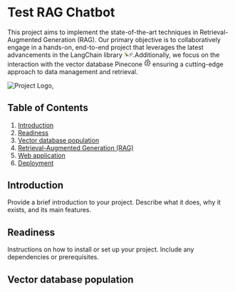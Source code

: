 # Test RAG Chatbot

This project aims to implement the state-of-the-art techniques in Retrieval-Augmented Generation (RAG). Our primary objective is to collaboratively engage in a hands-on, end-to-end project that leverages the latest advancements in the LangChain library <img src="https://github.com/ezeguins/chatbot/blob/main/img/langchain.jpg" alt="Description" width="20"/>.Additionally, we focus on the interaction with the vector database Pinecone <img src="https://github.com/ezeguins/chatbot/blob/main/img/pinecone.jpg" alt="Description" width="15"/> 
 ensuring a cutting-edge approach to data management and retrieval.

 ![Project Logo](https://github.com/ezeguins/chatbot/blob/main/img\img.png),

## Table of Contents

1. [Introduction](#introduction)
2. [Readiness](#readiness)
3. [Vector database population](#vector-database-population)
4. [Retrieval-Augmented Generation (RAG)](#Retrieval-Augmented-Generation-(RAG))
5. [Web application](#Web-application)
6. [Deployment](#Deployment)

## Introduction

Provide a brief introduction to your project. Describe what it does, why it exists, and its main features.

## Readiness

Instructions on how to install or set up your project. Include any dependencies or prerequisites.


## Vector database population
